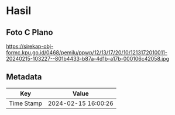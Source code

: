 # Hasil

## Foto C Plano

https://sirekap-obj-formc.kpu.go.id/0468/pemilu/ppwp/12/13/17/20/10/1213172010011-20240215-103227--801b4433-b87a-4d1b-a17b-000106c42058.jpg


## Metadata

| Key        | Value               |
| ---------- | ------------------- |
| Time Stamp | 2024-02-15 16:00:26 |




